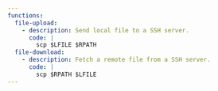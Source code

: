 ```yaml
---
functions:
  file-upload:
    - description: Send local file to a SSH server.
      code: |
        scp $LFILE $RPATH
  file-download:
    - description: Fetch a remote file from a SSH server.
      code: |
        scp $RPATH $LFILE
---
```

